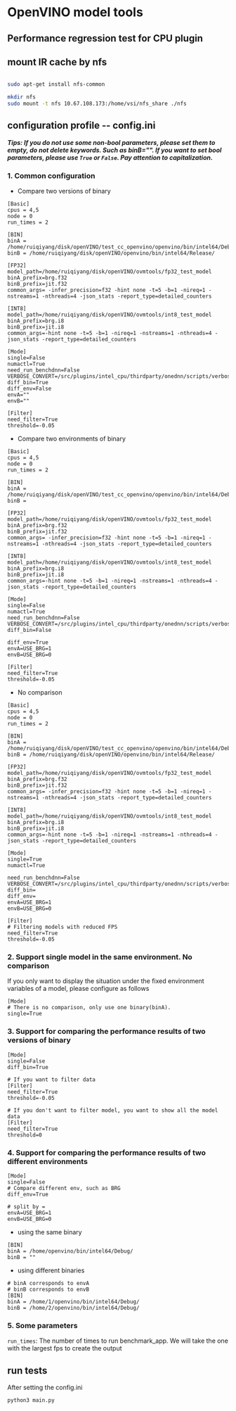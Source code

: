 # OpenVINO model tools


## Performance regression test for CPU plugin

## mount IR cache by nfs

```bash

sudo apt-get install nfs-common

mkdir nfs
sudo mount -t nfs 10.67.108.173:/home/vsi/nfs_share ./nfs

```

## configuration profile -- config.ini
***Tips: If you do not use some non-bool parameters, please set them to empty, do not delete keywords. Such as binB="". If you 
want to set bool parameters, please use `True` or `False`. Pay attention to capitalization.***

### 1. Common configuration
- Compare two versions of binary
```
[Basic]
cpus = 4,5
node = 0
run_times = 2

[BIN]
binA = /home/ruiqiyang/disk/openVINO/test_cc_openvino/openvino/bin/intel64/Debug/
binB = /home/ruiqiyang/disk/openVINO/openvino/bin/intel64/Release/

[FP32]
model_path=/home/ruiqiyang/disk/openVINO/ovmtools/fp32_test_model
binA_prefix=brg.f32
binB_prefix=jit.f32
common_args= -infer_precision=f32 -hint none -t=5 -b=1 -nireq=1 -nstreams=1 -nthreads=4 -json_stats -report_type=detailed_counters

[INT8]
model_path=/home/ruiqiyang/disk/openVINO/ovmtools/int8_test_model
binA_prefix=brg.i8
binB_prefix=jit.i8
common_args=-hint none -t=5 -b=1 -nireq=1 -nstreams=1 -nthreads=4 -json_stats -report_type=detailed_counters

[Mode]
single=False
numactl=True
need_run_benchdnn=False
VERBOSE_CONVERT=/src/plugins/intel_cpu/thirdparty/onednn/scripts/verbose_converter
diff_bin=True
diff_env=False
envA=""
envB=""

[Filter]
need_filter=True
threshold=-0.05

```
- Compare two environments of binary
```
[Basic]
cpus = 4,5
node = 0
run_times = 2

[BIN]
binA = /home/ruiqiyang/disk/openVINO/test_cc_openvino/openvino/bin/intel64/Debug/
binB = 

[FP32]
model_path=/home/ruiqiyang/disk/openVINO/ovmtools/fp32_test_model
binA_prefix=brg.f32
binB_prefix=jit.f32
common_args= -infer_precision=f32 -hint none -t=5 -b=1 -nireq=1 -nstreams=1 -nthreads=4 -json_stats -report_type=detailed_counters

[INT8]
model_path=/home/ruiqiyang/disk/openVINO/ovmtools/int8_test_model
binA_prefix=brg.i8
binB_prefix=jit.i8
common_args=-hint none -t=5 -b=1 -nireq=1 -nstreams=1 -nthreads=4 -json_stats -report_type=detailed_counters

[Mode]
single=False
numactl=True
need_run_benchdnn=False
VERBOSE_CONVERT=/src/plugins/intel_cpu/thirdparty/onednn/scripts/verbose_converter
diff_bin=False

diff_env=True
envA=USE_BRG=1
envB=USE_BRG=0

[Filter]
need_filter=True
threshold=-0.05

```
- No comparison
```
[Basic]
cpus = 4,5
node = 0
run_times = 2

[BIN]
binA = /home/ruiqiyang/disk/openVINO/test_cc_openvino/openvino/bin/intel64/Debug/
binB = /home/ruiqiyang/disk/openVINO/openvino/bin/intel64/Release/

[FP32]
model_path=/home/ruiqiyang/disk/openVINO/ovmtools/fp32_test_model
binA_prefix=brg.f32
binB_prefix=jit.f32
common_args= -infer_precision=f32 -hint none -t=5 -b=1 -nireq=1 -nstreams=1 -nthreads=4 -json_stats -report_type=detailed_counters

[INT8]
model_path=/home/ruiqiyang/disk/openVINO/ovmtools/int8_test_model
binA_prefix=brg.i8
binB_prefix=jit.i8
common_args=-hint none -t=5 -b=1 -nireq=1 -nstreams=1 -nthreads=4 -json_stats -report_type=detailed_counters

[Mode]
single=True
numactl=True

need_run_benchdnn=False
VERBOSE_CONVERT=/src/plugins/intel_cpu/thirdparty/onednn/scripts/verbose_converter
diff_bin=
diff_env=
envA=USE_BRG=1
envB=USE_BRG=0

[Filter]
# Filtering models with reduced FPS
need_filter=True
threshold=-0.05

```

### 2. Support single model in the same environment. No comparison

If you only want to display the situation under the fixed environment variables of a model, please configure as follows
```
[Mode]
# There is no comparison, only use one binary(binA).
single=True
```

### 3. Support for comparing the performance results of two versions of binary
```
[Mode]
single=False
diff_bin=True

# If you want to filter data
[Filter]
need_filter=True
threshold=-0.05

# If you don't want to filter model, you want to show all the model data
[Filter]
need_filter=True
threshold=0
```
### 4. Support for comparing the performance results of two different environments
```
[Mode]
single=False
# Compare different env, such as BRG
diff_env=True

# split by =
envA=USE_BRG=1
envB=USE_BRG=0
```
 - using the same binary
```
[BIN]
binA = /home/openvino/bin/intel64/Debug/
binB = ""
```
 - using different binaries
```
# binA corresponds to envA
# binB corresponds to envB
[BIN]
binA = /home/1/openvino/bin/intel64/Debug/ 
binB = /home/2/openvino/bin/intel64/Debug/
 ```
### 5. Some parameters
`run_times`:  The number of times to run benchmark_app. We will take the one with the largest fps to create the output

## run tests
After setting the config.ini
```
python3 main.py
```

